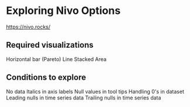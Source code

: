 # Exploring Nivo Options
https://nivo.rocks/

## Required visualizations
Horizontal bar (Pareto)
Line
Stacked Area

## Conditions to explore
No data
Italics in axis labels
Null values in tool tips
Handling 0's in dataset
Leading nulls in time series data
Trailing nulls in time series data